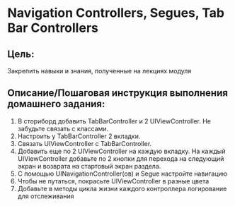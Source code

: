 # Navigation Controllers, Segues, Tab Bar Controllers

## Цель:
Закрепить навыки и знания, полученные на лекциях модуля


## Описание/Пошаговая инструкция выполнения домашнего задания:
1. В сториборд добавить TabBarController и 2 UIViewController. Не забудьте связать с классами.
2. Настроить у TabBarController 2 вкладки.
3. Связать UIViewController с TabBarController.
4. Добавить еще по 2 UIViewController на каждую вкладку. На каждый UIViewController добавьте по 2 кнопки для перехода на следующий экран и возврата на стартовый экран раздела.
5. С помощью UINavigationController(ов) и Segue настройте навигацию
6. Чтобы не путаться, покрасьте UIViewController в разные цвета
7. Добавьте в методы цикла жизни каждого контроллера логирование для отслеживания
